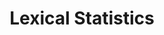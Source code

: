 ---
types: "word"

title: "Lexical Statistics"

categories: ['']

tags: ['Lexical', 'Statistics']

arabic: ['الإحصاءات المعجمية']

publishers: ['خوارزميات الذكاء الاصطناعي في تحليل النص العربي']

types: "word"

slug: ""
---